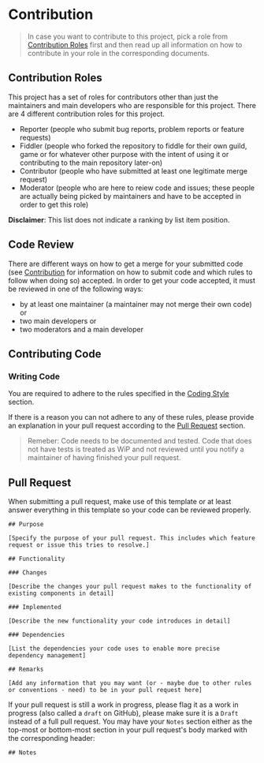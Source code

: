 # Contribution

> In case you want to contribute to this project, pick a role from [Contribution Roles](#contribution-roles) first and then read up all information on how to contribute in your role in the corresponding documents.

## Contribution Roles

This project has a set of roles for contributors other than just the maintainers and main developers who are responsible for this project. There are 4 different contribution roles for this project.

- Reporter (people who submit bug reports, problem reports or feature requests)
- Fiddler (people who forked the repository to fiddle for their own guild, game or for whatever other purpose with the intent of using it or contributing to the main repository later-on)
- Contributor (people who have submitted at least one legitimate merge request)
- Moderator (people who are here to reiew code and issues; these people are actually being picked by maintainers and have to be accepted in order to get this role)

**Disclaimer**: This list does not indicate a ranking by list item position.

## Code Review

There are different ways on how to get a merge for your submitted code (see [Contribution](#contribution) for information on how to submit code and which rules to follow when doing so) accepted. In order to get your code accepted, it must be reviewed in one of the following ways:

- by at least one maintainer (a maintainer may not merge their own code) or
- two main developers or
- two moderators and a main developer

## Contributing Code

### Writing Code

You are required to adhere to the rules specified in the [Coding Style](./code-guide.md#coding-style) section.

If there is a reason you can not adhere to any of these rules, please provide an explanation in your pull request according to the [Pull Request](#pull-request) section.

> Remeber: Code needs to be documented and tested. Code that does not have tests is treated as WiP and not reviewed until you notify a maintainer of having finished your pull request.

## Pull Request

When submitting a pull request, make use of this template or at least answer everything in this template so your code can be reviewed properly.

```MD
## Purpose

[Specify the purpose of your pull request. This includes which feature request or issue this tries to resolve.]

## Functionality

### Changes

[Describe the changes your pull request makes to the functionality of existing components in detail]

### Implemented

[Describe the new functionality your code introduces in detail]

### Dependencies

[List the dependencies your code uses to enable more precise dependency management]

## Remarks

[Add any information that you may want (or - maybe due to other rules or conventions - need) to be in your pull request here]
```

If your pull request is still a work in progress, please flag it as a work in progress (also called a `draft` on GitHub), please make sure it is a `Draft` instead of a full pull request. You may have your `Notes` section either as the top-most or bottom-most section in your pull request's body marked with the corresponding header:

```MD
## Notes
```
